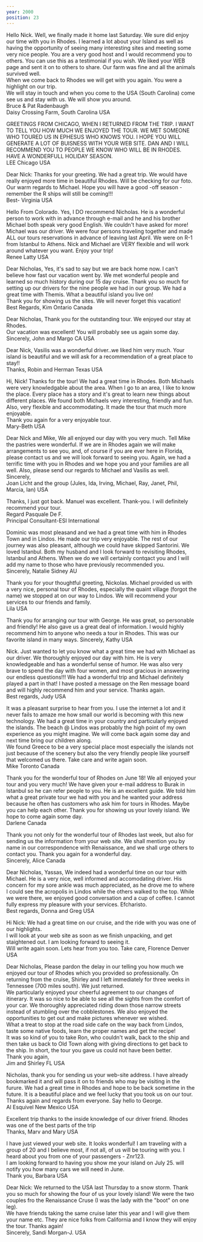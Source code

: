 ```yaml
---
year: 2000
position: 23
---
```

Hello Nick. Well, we finally made it home last Saturday. We sure did enjoy our time with you in Rhodes. I learned a lot about your Island as well as having the opportunity of seeing many interesting sites and meeting some very nice people. You are a very good host and I would recommend you to others. You can use this as a testimonial if you wish. We liked your WEB page and sent it on to others to share. Our farm was fine and all the animals survived well.<br>
When we come back to Rhodes we will get with you again. You were a highlight on our trip.<br>
We will stay in touch and when you come to the USA (South Carolina) come see us and stay with us. We will show you around.<br>
Bruce & Pat Radenbaugh<br>
Daisy Crossing Farm, South Carolina USA

GREETINGS FROM CHICAGO, WHEN I RETURNED FROM THE TRIP. I WANT TO TELL YOU HOW MUCH WE ENJOYED THE TOUR. WE MET SOMEONE WHO TOURED US IN EPHESUS WHO KNOWS YOU. I HOPE YOU WILL GENERATE A LOT OF BUISNESS WITH YOUR WEB SITE. DAN AND I WILL RECOMMEND YOU TO PEOPLE WE KNOW WHO WILL BE IN RHODES. HAVE A WONDERFULL HOLIDAY SEASON.<br>
LEE Chicago USA

Dear Nick: Thanks for your greeting. We had a great trip. We would have really enjoyed more time in beautiful Rhodes. Will be checking for our foto. Our warm regards to Michael. Hope you will have a good -off season - remember the R ships will still be coming!!!<br>
Best- Virginia USA

Hello From Colorado. Yes, I DO recommend Nicholas. He is a wonderful person to work with in advance through e-mail and he and his brother Michael both speak very good English. We couldn't have asked for more! Michael was our driver. We were four persons traveling together and made ALL our tours reservations in advance of leaving last April. We were on R-1 from Istanbul to Athens. Nick and Michael are VERY flexible and will work around whatever you want. Enjoy your trip!<br>
Renee Latty USA

Dear Nicholas, Yes, it's sad to say but we are back home now. I can't believe how fast our vacation went by. We met wonderful people and learned so much history during our 15 day cruise. Thank you so much for setting up our drivers for the nine people we had in our group. We had a great time with Themis. What a beautiful island you live on!<br>
Thank you for showing us the sites. We will never forget this vacation!<br>
Best Regards, Kim Ontario Canada

Dear Nicholas, Thank you for the outstanding tour. We enjoyed our stay at Rhodes.<br>
Our vacation was excellent! You will probably see us again some day.<br>
Sincerely, John and Margo CA USA

Dear Nick, Vasilis was a wonderful driver..we liked him very much. Your island is beautiful and we will ask for a recommendation of a great place to stay!!<br>
Thanks, Robin and Herman Texas USA

Hi, Nick! Thanks for the tour! We had a great time in Rhodes. Both Michaels were very knowledgable about the area. When I go to an area, I like to know the place. Every place has a story and it's great to learn new things about different places. We found both Michaels very interesting, friendly and fun. Also, very flexible and accommodating. It made the tour that much more enjoyable.<br>
Thank you again for a very enjoyable tour.<br>
Mary-Beth USA

Dear Nick and Mike, We all enjoyed our day with you very much. Tell Mike the pastries were wonderful. If we are in Rhodes again we will make arrangements to see you, and, of course if you are ever here in Florida, please contact us and we will look forward to seeing you. Again, we had a terrific time with you in Rhodes and we hope you and your families are all well. Also, please send our regards to Michael and Vasilis as well.<br>
Sincerely,<br>
Joan Licht and the group (Jules, Ida, Irving, Michael, Ray, Janet, Phil, Marcia, Ian) USA

Thanks, I just got back. Manuel was excellent. Thank-you. I will definitely recommend your tour.<br>
Regard Pasquale De F.<br>
Principal Consultant-ESI International

Dominic was most pleasand and we had a great time with him in Rhodes Town and in Lindos. He made our trip very enjoyable. The rest of our journey was also pleasant, although we could have skipped Santorini. We loved Istanbul. Both my husband and I look forward to revisiting Rhodes, Istanbul and Athens. When we do we will certainly contqact you and I will add my name to those who have previously recommended you.<br>
Sincerely, Natalie Sidney AU

Thank you for your thoughtful greeting, Nickolas. Michael provided us with a very nice, personal tour of Rhodes, especially the quaint village (forgot the name) we stopped at on our way to Lindos. We will recommend your services to our friends and family.<br>
Lila USA

Thank you for arranging our tour with George. He was great, so personable and friendly! He also gave us a great deal of information. I would highly recommend him to anyone who needs a tour in Rhodes. This was our favorite island in many ways. Sincerely, Kathy USA

Nick. Just wanted to let you know what a great time we had with Michael as our driver. We thoroughly enjoyed our day with him. He is very knowledgeable and has a wonderful sense of humor. He was also very brave to spend the day with four women, and most gracious in answering our endless questions!!! We had a wonderful trip and Michael definitely played a part in that! I have posted a message on the Ren message board and will highly recommend him and your service. Thanks again.<br>
Best regards, Judy USA

It was a pleasant surprise to hear from you. I use the internet a lot and it never fails to amaze me how small our world is becoming with this new technology. We had a great time in your country and particularly enjoyed the islands. The beach @ Lindos was probably the high point of my own experience as you might imagine. We will come back again some day and next time bring our children along.<br>
We found Greece to be a very special place most especially the islands not just because of the scenery but also the very friendly people like yourself that welcomed us there. Take care and write again soon.<br>
Mike Toronto Canada

Thank you for the wonderful tour of Rhodes on June 18! We all enjoyed your tour and you very much! We have given your e-mail address to Burak in Istanbul so he can refer people to you. He is an excellent guide. We told him what a great private tour we had with you and he wanted your address because he often has customers who ask him for tours in Rhodes. Maybe you can help each other. Thank you for showing us your lovely island. We hope to come again some day.<br>
Darlene Canada

Thank you not only for the wonderful tour of Rhodes last week, but also for sending us the information from your web site. We shall mention you by name in our correspondence with Renaissance, and we shall urge others to contact you. Thank you again for a wonderful day.<br>
Sincerely, Alice Canada

Dear Nicholas, Yassas, We indeed had a wonderful time on our tour with Michael. He is a very nice, well informed and accomodating driver. His concern for my sore ankle was much appreciated, as he drove me to where I could see the acropolis in Lindos while the others walked to the top. While we were there, we enjoyed good conversation and a cup of coffee. I cannot fully express my pleasure with your services. Efcharisto.<br>
Best regards, Donna and Greg USA

Hi Nick: We had a great time on our cruise, and the ride with you was one of our highlights.<br>
I will look at your web site as soon as we finish unpacking, and get staightened out. I am looking forward to seeing it.<br>
Will write again soon. Lets hear from you too. Take care, Florence Denver USA

Dear Nicholas, Please pardon the delay in our telling you how much we enjoyed our tour of Rhodes which you provided so professionally. On returning from the cruise, Shirley and I left immediately for three weeks in Tennessee (700 miles south). We just returned.<br>
We particularly enjoyed your cheerful agreement to our changes of itinerary. It was so nice to be able to see all the sights from the comfort of your car. We thoroughly appreciated riding down those narrow streets instead of stumbling over the cobblestones. We also enjoyed the opportunities to get out and make pictures whenever we wished.<br>
What a treat to stop at the road side cafe on the way back from Lindos, taste some native foods, learn the proper names and get the recipe!<br>
It was so kind of you to take Ron, who couldn't walk, back to the ship and then take us back to Old Town along with giving directions to get back to the ship. In short, the tour you gave us could not have been better.<br>
Thank you again,<br>
Jim and Shirley FL USA

Nicholas, thank you for sending us your web-site address. I have already bookmarked it and will pass it on to friends who may be visiting in the furure. We had a great time in Rhodes and hope to be back sometime in the future. It is a beautiful place and we feel lucky that you took us on our tour. Thanks again and regards from everyone. Say hello to George.<br>
Al Esquivel New Mexico USA

Excellent trip thanks to the inside knowledge of our driver friend. Rhodes was one of the best parts of the trip<br>
Thanks, Marv and Mary USA

I have just viewed your web site. It looks wonderful! I am traveling with a group of 20 and I believe most, if not all, of us will be touring with you. I heard about you from one of your passengers - Znr123.<br>
I am looking forward to having you show me your island on July 25. will notify you how many cars we will need in June.<br>
Thank you, Barbara USA

Dear Nick: We returned to the USA last Thursday to a snow storm. Thank you so much for showing the four of us your lovely island! We were the two couples fro the Renaissance Cruse (I was the lady with the "boot" on one leg).<br>
We have friends taking the same cruise later this year and I will give them your name etc. They are nice folks from California and I know they will enjoy the tour. Thanks again!<br>
Sincerely, Sandi Morgan-J. USA
